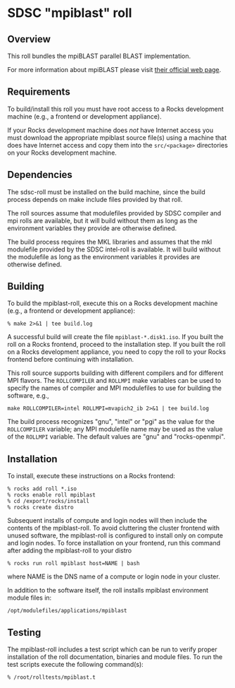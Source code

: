 # SDSC "mpiblast" roll

## Overview

This roll bundles the mpiBLAST parallel BLAST implementation.

For more information about mpiBLAST please visit
<a href="http://www.mpiblast.org">their official web page</a>.

## Requirements

To build/install this roll you must have root access to a Rocks development
machine (e.g., a frontend or development appliance).

If your Rocks development machine does *not* have Internet access you must
download the appropriate mpiblast source file(s) using a machine that does
have Internet access and copy them into the `src/<package>` directories on your
Rocks development machine.


## Dependencies

The sdsc-roll must be installed on the build machine, since the build process
depends on make include files provided by that roll.

The roll sources assume that modulefiles provided by SDSC compiler and mpi
rolls are available, but it will build without them as long as the environment
variables they provide are otherwise defined.

The build process requires the MKL libraries and assumes that the mkl
modulefile provided by the SDSC intel-roll is available.  It will
build without the modulefile as long as the environment variables it provides
are otherwise defined.

## Building

To build the mpiblast-roll, execute this on a Rocks development
machine (e.g., a frontend or development appliance):

```shell
% make 2>&1 | tee build.log
```

A successful build will create the file `mpiblast-*.disk1.iso`.  If you built the
roll on a Rocks frontend, proceed to the installation step. If you built the
roll on a Rocks development appliance, you need to copy the roll to your Rocks
frontend before continuing with installation.

This roll source supports building with different compilers and for different
MPI flavors.  The `ROLLCOMPILER` and `ROLLMPI` make variables can be used to
specify the names of compiler and MPI modulefiles to use for building the
software, e.g.,

```shell
make ROLLCOMPILER=intel ROLLMPI=mvapich2_ib 2>&1 | tee build.log
```

The build process recognizes "gnu", "intel" or "pgi" as the value for the
`ROLLCOMPILER` variable; any MPI modulefile name may be used as the value of
the `ROLLMPI` variable.  The default values are "gnu" and "rocks-openmpi".


## Installation

To install, execute these instructions on a Rocks frontend:

```shell
% rocks add roll *.iso
% rocks enable roll mpiblast
% cd /export/rocks/install
% rocks create distro
```

Subsequent installs of compute and login nodes will then include the contents
of the mpiblast-roll.  To avoid cluttering the cluster frontend with unused
software, the mpiblast-roll is configured to install only on compute and
login nodes. To force installation on your frontend, run this command after
adding the mpiblast-roll to your distro

```shell
% rocks run roll mpiblast host=NAME | bash
```

where NAME is the DNS name of a compute or login node in your cluster.

In addition to the software itself, the roll installs mpiblast environment
module files in:

```shell
/opt/modulefiles/applications/mpiblast
```


## Testing

The mpiblast-roll includes a test script which can be run to verify proper
installation of the roll documentation, binaries and module files. To
run the test scripts execute the following command(s):

```shell
% /root/rolltests/mpiblast.t 
```
